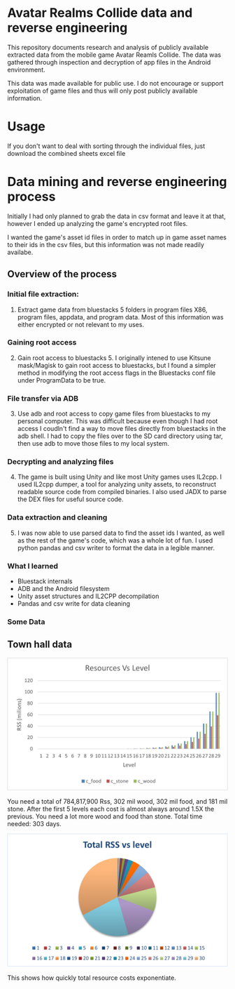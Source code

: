 # Avatar Realms Collide data and reverse engineering

This repository documents research and analysis of publicly available extracted data from the mobile game Avatar Reamls Collide. The data was gathered through inspection and decryption of app files in the Android environment.

This data was made available for public use. I do not encourage or support exploitation of game files and thus will only post publicly available information.

# Usage

If you don't want to deal with sorting through the individual files, just download the combined sheets excel file

# Data mining and reverse engineering process

Initially I had only planned to grab the data in csv format and leave it at that, however I ended up analyzing the game's encrypted root files.

I wanted the game's asset id files in order to match up in game asset names to their ids in the csv files, but this information was not made readily availabe.

## Overview of the process

### Initial file extraction:
1. Extract game data from bluestacks 5 folders in program files X86, program files, appdata, and program data. Most of this information was either encrypted or not relevant to my uses.

### Gaining root access
2. Gain root access to bluestacks 5. I originally intened to use Kitsune mask/Magisk to gain root access to bluestacks, but I found a simpler method in modifying the root access flags in the Bluestacks conf file under ProgramData to be true.

### File transfer via ADB
3. Use adb and root access to copy game files from bluestacks to my personal computer. This was difficult because even though I had root access I coudln't find a way to move files directly from bluestacks in the adb shell. I had to copy the files over to the SD card directory using tar, then use adb to move those files to my local system.

### Decrypting and analyzing files
4. The game is built using Unity and like most Unity games uses IL2cpp. I used IL2cpp dumper, a tool for analyzing unity assets, to reconstruct readable source code from compiled binaries. I also used JADX to parse the DEX files for useful source code.

### Data extraction and cleaning
5. I was now able to use parsed data to find the asset ids I wanted, as well as the rest of the game's code, which was a whole lot of fun. I used python pandas and csv writer to format the data in a legible manner.

### What I learned
- Bluestack internals
- ADB and the Android filesystem
- Unity asset structures and IL2CPP decompilation
- Pandas and csv write for data cleaning

### Some Data

## Town hall data
![Cost of resources vs Level](https://github.com/skyydog1/avatarRealmsCollide/blob/main/Resources%20vs%20Level.jpg?raw=true)

You need a total of 784,817,900 Rss, 302 mil wood, 302 mil food, and 181 mil stone. After the first 5 levels each cost is almost always around 1.5X the previous. You need a lot more wood and food than stone. Total time needed: 303 days.

![This shows how quickly resources costs exponentiate](https://github.com/skyydog1/avatarRealmsCollide/blob/main/Total%20RSS%20vs%20Level.jpg?raw=true)

This shows how quickly total resource costs exponentiate.
